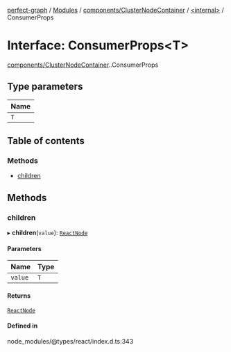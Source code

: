 [perfect-graph](../README.md) / [Modules](../modules.md) / [components/ClusterNodeContainer](../modules/components_ClusterNodeContainer.md) / [<internal\>](../modules/components_ClusterNodeContainer._internal_.md) / ConsumerProps

# Interface: ConsumerProps<T\>

[components/ClusterNodeContainer](../modules/components_ClusterNodeContainer.md).[<internal>](../modules/components_ClusterNodeContainer._internal_.md).ConsumerProps

## Type parameters

| Name |
| :------ |
| `T` |

## Table of contents

### Methods

- [children](components_ClusterNodeContainer._internal_.ConsumerProps.md#children)

## Methods

### children

▸ **children**(`value`): [`ReactNode`](../modules/components_ClusterNodeContainer._internal_.md#reactnode)

#### Parameters

| Name | Type |
| :------ | :------ |
| `value` | `T` |

#### Returns

[`ReactNode`](../modules/components_ClusterNodeContainer._internal_.md#reactnode)

#### Defined in

node_modules/@types/react/index.d.ts:343
